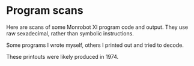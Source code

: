# Program scans

Here are scans of some Monrobot XI program code and output.
They use raw sexadecimal, rather than symbolic instructions.

Some programs I wrote myself, others I printed out and tried to decode.

These printouts were likely produced in 1974.

